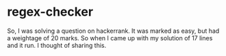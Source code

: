 # regex-checker
So, I was solving a question on hackerrank. It was marked as easy, but had a weightage of 20 marks. So when I came up with my solution of 17 lines and it run. I thought of sharing this.
